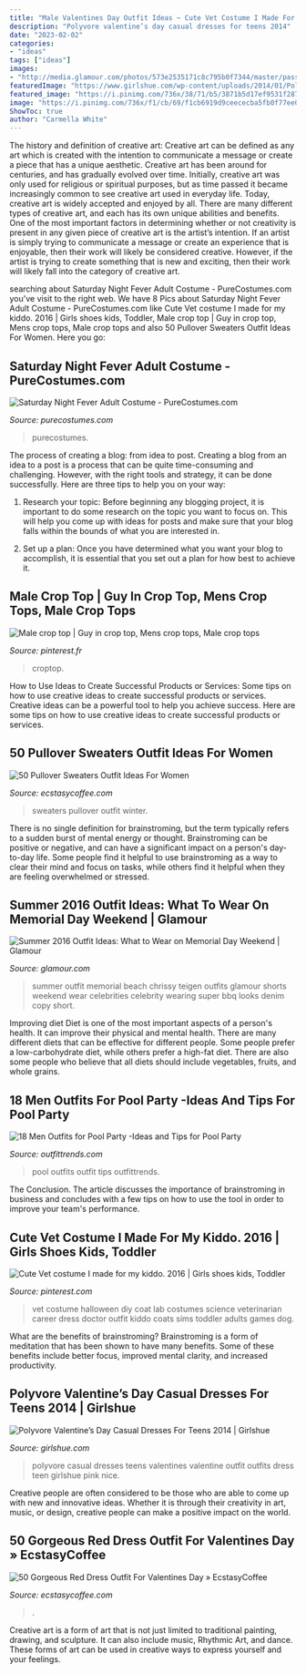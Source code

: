 ```yaml
---
title: "Male Valentines Day Outfit Ideas ~ Cute Vet Costume I Made For My Kiddo. 2016"
description: "Polyvore valentine’s day casual dresses for teens 2014"
date: "2023-02-02"
categories:
- "ideas"
tags: ["ideas"]
images:
- "http://media.glamour.com/photos/573e2535171c8c795b0f7344/master/pass/chrissy-teigen-summer-outfit.jpg"
featuredImage: "https://www.girlshue.com/wp-content/uploads/2014/01/Polyvore-Valentines-Day-Casual-Dresses-For-Teens-2014-7.jpg"
featured_image: "https://i.pinimg.com/736x/38/71/b5/3871b5d17ef9531f287b0138ae72e972.jpg"
image: "https://i.pinimg.com/736x/f1/cb/69/f1cb6919d9ceececba5fb0f77ee07194--vet-costume-school-projects.jpg"
ShowToc: true
author: "Carmella White"
---
```



The history and definition of creative art: Creative art can be defined as any art which is created with the intention to communicate a message or create a piece that has a unique aesthetic.
Creative art has been around for centuries, and has gradually evolved over time. Initially, creative art was only used for religious or spiritual purposes, but as time passed it became increasingly common to see creative art used in everyday life. Today, creative art is widely accepted and enjoyed by all. There are many different types of creative art, and each has its own unique abilities and benefits.
One of the most important factors in determining whether or not creativity is present in any given piece of creative art is the artist’s intention. If an artist is simply trying to communicate a message or create an experience that is enjoyable, then their work will likely be considered creative. However, if the artist is trying to create something that is new and exciting, then their work will likely fall into the category of creative art.

	

		
searching about Saturday Night Fever Adult Costume - PureCostumes.com you've visit to the right web. We have 8 Pics about Saturday Night Fever Adult Costume - PureCostumes.com like Cute Vet costume I made for my kiddo. 2016 | Girls shoes kids, Toddler, Male crop top | Guy in crop top, Mens crop tops, Male crop tops and also 50 Pullover Sweaters Outfit Ideas For Women. Here you go:
		
    
## Saturday Night Fever Adult Costume - PureCostumes.com

<img loading=lazy src="https://www.purecostumes.com/mm5/graphics/00000001/01084_full_1.jpg" onerror="this.onerror=null;this.src='https://tse4.mm.bing.net/th?id=OIP.Q3KqWP4uutuYZsNrxXfszAHaLO&amp;pid=15.1';" alt="Saturday Night Fever Adult Costume - PureCostumes.com">

_Source: purecostumes.com_

>purecostumes. 

	

The process of creating a blog: from idea to post.
Creating a blog from an idea to a post is a process that can be quite time-consuming and challenging. However, with the right tools and strategy, it can be done successfully. Here are three tips to help you on your way: 
1. Research your topic: Before beginning any blogging project, it is important to do some research on the topic you want to focus on. This will help you come up with ideas for posts and make sure that your blog falls within the bounds of what you are interested in. 

2. Set up a plan: Once you have determined what you want your blog to accomplish, it is essential that you set out a plan for how best to achieve it.

    
## Male Crop Top | Guy In Crop Top, Mens Crop Tops, Male Crop Tops

<img loading=lazy src="https://i.pinimg.com/736x/38/71/b5/3871b5d17ef9531f287b0138ae72e972.jpg" onerror="this.onerror=null;this.src='https://tse2.mm.bing.net/th?id=OIP.vq2iacdNMnO_hYeitjqpZQHaHE&amp;pid=15.1';" alt="Male crop top | Guy in crop top, Mens crop tops, Male crop tops">

_Source: pinterest.fr_

>croptop. 

	

How to Use Ideas to Create Successful Products or Services: Some tips on how to use creative ideas to create successful products or services.
Creative ideas can be a powerful tool to help you achieve success. Here are some tips on how to use creative ideas to create successful products or services.

    
## 50 Pullover Sweaters Outfit Ideas For Women

<img loading=lazy src="https://www.ecstasycoffee.com/wp-content/uploads/2016/12/A-little-color-in-our-winter-wardrobe.jpg" onerror="this.onerror=null;this.src='https://tse2.mm.bing.net/th?id=OIP.JJJMZJa8i7aqYLoQfJDLLwHaLH&amp;pid=15.1';" alt="50 Pullover Sweaters Outfit Ideas For Women">

_Source: ecstasycoffee.com_

>sweaters pullover outfit winter. 

	

There is no single definition for brainstroming, but the term typically refers to a sudden burst of mental energy or thought. Brainstroming can be positive or negative, and can have a significant impact on a person's day-to-day life. Some people find it helpful to use brainstroming as a way to clear their mind and focus on tasks, while others find it helpful when they are feeling overwhelmed or stressed.

    
## Summer 2016 Outfit Ideas: What To Wear On Memorial Day Weekend | Glamour

<img loading=lazy src="http://media.glamour.com/photos/573e2535171c8c795b0f7344/master/pass/chrissy-teigen-summer-outfit.jpg" onerror="this.onerror=null;this.src='https://tse1.mm.bing.net/th?id=OIP.Ia1ikKpPpkWvxMy9CQEdogHaJ8&amp;pid=15.1';" alt="Summer 2016 Outfit Ideas: What to Wear on Memorial Day Weekend | Glamour">

_Source: glamour.com_

>summer outfit memorial beach chrissy teigen outfits glamour shorts weekend wear celebrities celebrity wearing super bbq looks denim copy short. 

	

Improving diet
Diet is one of the most important aspects of a person's health. It can improve their physical and mental health. There are many different diets that can be effective for different people. Some people prefer a low-carbohydrate diet, while others prefer a high-fat diet. There are also some people who believe that all diets should include vegetables, fruits, and whole grains.

    
## 18 Men Outfits For Pool Party -Ideas And Tips For Pool Party

<img loading=lazy src="http://www.outfittrends.com/wp-content/uploads/2015/10/gianmariasainato.com120.jpg" onerror="this.onerror=null;this.src='https://tse2.mm.bing.net/th?id=OIP.zZWLDbKq1oDoh0xZ0tgcvAHaLG&amp;pid=15.1';" alt="18 Men Outfits for Pool Party -Ideas and Tips for Pool Party">

_Source: outfittrends.com_

>pool outfits outfit tips outfittrends. 

	

The Conclusion.
The article discusses the importance of brainstroming in business and concludes with a few tips on how to use the tool in order to improve your team's performance.

    
## Cute Vet Costume I Made For My Kiddo. 2016 | Girls Shoes Kids, Toddler

<img loading=lazy src="https://i.pinimg.com/736x/f1/cb/69/f1cb6919d9ceececba5fb0f77ee07194--vet-costume-school-projects.jpg" onerror="this.onerror=null;this.src='https://tse4.mm.bing.net/th?id=OIP.U08KFvAVXCLL_kq2M5MKygHaJ3&amp;pid=15.1';" alt="Cute Vet costume I made for my kiddo. 2016 | Girls shoes kids, Toddler">

_Source: pinterest.com_

>vet costume halloween diy coat lab costumes science veterinarian career dress doctor outfit kiddo coats sims toddler adults games dog. 

	

What are the benefits of brainstroming?
Brainstroming is a form of meditation that has been shown to have many benefits. Some of these benefits include better focus, improved mental clarity, and increased productivity.

    
## Polyvore Valentine’s Day Casual Dresses For Teens 2014 | Girlshue

<img loading=lazy src="https://www.girlshue.com/wp-content/uploads/2014/01/Polyvore-Valentines-Day-Casual-Dresses-For-Teens-2014-7.jpg" onerror="this.onerror=null;this.src='https://tse2.mm.bing.net/th?id=OIP.1zzkOwL7pyBtn9_10AnQWwHaJ4&amp;pid=15.1';" alt="Polyvore Valentine’s Day Casual Dresses For Teens 2014 | Girlshue">

_Source: girlshue.com_

>polyvore casual dresses teens valentines valentine outfit outfits dress teen girlshue pink nice. 

	

Creative people are often considered to be those who are able to come up with new and innovative ideas. Whether it is through their creativity in art, music, or design, creative people can make a positive impact on the world.

    
## 50 Gorgeous Red Dress Outfit For Valentines Day » EcstasyCoffee

<img loading=lazy src="https://i1.wp.com/www.ecstasycoffee.com/wp-content/uploads/2016/12/pink-and-red-outfit-for-this-Valentine’s-Day.jpg?resize=427%2C640" onerror="this.onerror=null;this.src='https://tse3.mm.bing.net/th?id=OIP.BQTfDJE3ZFaSzKDfyJwp9wAAAA&amp;pid=15.1';" alt="50 Gorgeous Red Dress Outfit For Valentines Day » EcstasyCoffee">

_Source: ecstasycoffee.com_

>. 

	

Creative art is a form of art that is not just limited to traditional painting, drawing, and sculpture. It can also include music, Rhythmic Art, and dance. These forms of art can be used in creative ways to express yourself and your feelings.


